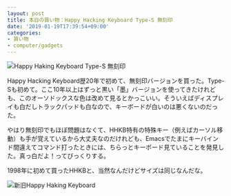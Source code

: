 ```yaml
---
layout: post
title: 本日の買い物：Happy Hacking Keyboard Type-S 無刻印
date: '2019-01-19T17:39:54+09:00'
categories:
- 買い物
- computer/gadgets
---
```


![Happy Haking Keyboard Type-S 無刻印](/blog/images/hhkb-type-s.jpg)

Happy Hacking Keyboard歴20年で初めて、無刻印バージョンを買った。Type-Sも初めて。ここ10年以上はずっと黒い「墨」バージョンを使ってきたけれども、このオーソドックスな色は改めて見るとかっこいい。そういえばディスプレイも白だしトラックパッドも白なので、キーボードが白いのは悪くないのだった。

やはり無刻印でもほぼ問題はなくて、HHKB特有の特殊キー（例えばカーソル移動）も手が覚えているから大丈夫なのだけれども、Emacsでたまにキーバインド間違えてコマンド打ったときには、ちらっとキーボード見ていることを発見した。真っ白だよ！ってびっくりする。

1998年に初めて買ったHHKBと、当然なんだけどサイズは同じなんだな。

![新旧Happy Haking Keyboard](/blog/images/hhkb-old-and-new.jpg)





